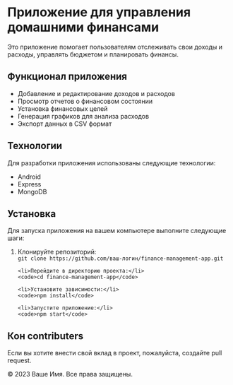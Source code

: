 
<!DOCTYPE html>
<html lang="ru">
<head>
    <meta charset="UTF-8">
    <meta name="viewport" content="width=device-width, initial-scale=1.0">
 
</head>
<body>

<h1>Приложение для управления домашними финансами</h1>

<p>Это приложение помогает пользователям отслеживать свои доходы и расходы, управлять бюджетом и планировать финансы.</p>

<h2>Функционал приложения</h2>
<ul>
    <li>Добавление и редактирование доходов и расходов</li>
    <li>Просмотр отчетов о финансовом состоянии</li>
    <li>Установка финансовых целей</li>
    <li>Генерация графиков для анализа расходов</li>
    <li>Экспорт данных в CSV формат</li>
</ul>

<h2>Технологии</h2>
<p>Для разработки приложения использованы следующие технологии:</p>
<ul>
    <li>Android</li>
    <li>Express</li>
    <li>MongoDB</li>
</ul>

<h2>Установка</h2>
<p>Для запуска приложения на вашем компьютере выполните следующие шаги:</p>
<ol>
    <li>Клонируйте репозиторий:</li>
    <code>git clone https://github.com/ваш-логин/finance-management-app.git</code>
    
    <li>Перейдите в директорию проекта:</li>
    <code>cd finance-management-app</code>
    
    <li>Установите зависимости:</li>
    <code>npm install</code>
    
    <li>Запустите приложение:</li>
    <code>npm start</code>
</ol>

<h2>Кон contributers</h2>
<p>Если вы хотите внести свой вклад в проект, пожалуйста, создайте pull request.</p>

<div class="footer">
    <p>&copy; 2023 Ваше Имя. Все права защищены.</p>
</div>

</body>
</html>
